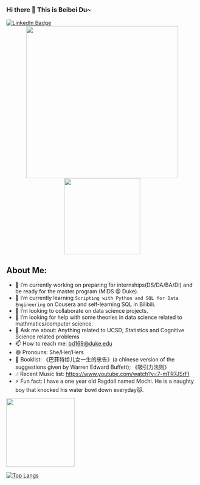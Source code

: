 ### Hi there 👋 This is Beibei Du~
<div id="badges">
  <a href="https://www.linkedin.com/in/beibei-du/">
    <img src="https://img.shields.io/badge/LinkedIn-blue?style=for-the-badge&logo=linkedin&logoColor=white" alt="LinkedIn Badge"/>
  </a>
</div>

<div id="header" align="center">
  <img src="https://c.tenor.com/b15GcCL4pmoAAAAC/detective-pikachu-pok%C3%A9mon.gif" width="400"/>
</div>

<div id="header" align="center">
  <img src="https://media.tenor.com/LmoTSIbR8wEAAAAC/buff-pikachu.gif" width="200"/>
</div>



## About Me:
- 🔭 I’m currently working on preparing for internships(DS/DA/BA/DI) and be ready for the master program (MIDS @ Duke).
- 🌱 I’m currently learning `Scripting with Python and SQL for Data Engineering` on Cousera and self-learning SQL in Bilibili.
- 👯 I’m looking to collaborate on data science projects.
- 🤔 I’m looking for help with some theories in data science related to mathmatics/computer science.
- 💬 Ask me about: Anything related to UCSD; Statistics and Cognitive Science related problems
- 📫 How to reach me: bd169@duke.edu
- 😄 Pronouns: She/Her/Hers
- 📙 Booklist: 《巴菲特给儿女一生的忠告》(a chinese version of the suggestions given by Warren Edward Buffett); 《吸引力法则》
- 🎶 Recent Music list: https://www.youtube.com/watch?v=7-mTR7JSrFI
- ⚡ Fun fact: I have a one year old Ragdoll named Mochi. He is a naughty boy that knocked his water bowl down everyday😾.


<img height="180em" src="https://github-readme-stats.vercel.app/api?username=belladu0201&show_icons=true&hide_border=true&&count_private=true&include_all_commits=true" />

[![Top Langs](https://github-readme-stats.vercel.app/api/top-langs/?username=belladu0201&layout=compact&theme=vision-friendly-dark)](https://github.com/anuraghazra/github-readme-stats)


